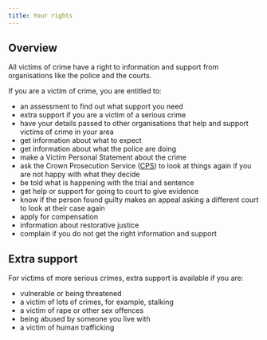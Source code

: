 ```yaml
---
title: Your rights
---
```

## Overview

All victims of crime have a right to information and support from organisations like the police and the courts.

If you are a victim of crime, you are entitled to:

- an assessment to find out what support you need
- extra support if you are a victim of a serious crime
- have your details passed to other organisations that help and support victims of crime in your area
- get information about what to expect
- get information about what the police are doing
- make a Victim Personal Statement about the crime
- ask the Crown Prosecution Service ([CPS](organisations.html#cps)) to look at things again if you are not happy with what they decide
- be told what is happening with the trial and sentence
- get help or support for going to court to give evidence
- know if the person found guilty makes an appeal asking a different court to look at their case again
- apply for compensation
- information about restorative justice
- complain if you do not get the right information and support

## Extra support

For victims of more serious crimes, extra support is available if you are:

- vulnerable or being threatened
- a victim of lots of crimes, for example, stalking
- a victim of rape or other sex offences
- being abused by someone you live with
- a victim of human trafficking
